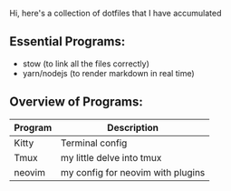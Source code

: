 Hi, here's a collection of dotfiles that I have accumulated

## Essential Programs:
* stow (to link all the files correctly)
* yarn/nodejs (to render markdown in real time)

## Overview of Programs:
| Program | Description |
| ------- | ----------- |
| Kitty   | Terminal config |
| Tmux    | my little delve into tmux |
| neovim  | my config for neovim with plugins |
